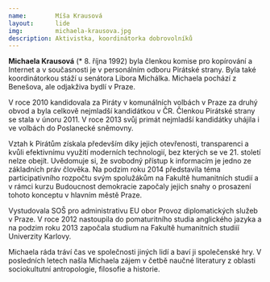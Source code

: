 ```yaml
---
name:        Míša Krausová
layout:      lide
img:         michaela-krausova.jpg
description: Aktivistka, koordinátorka dobrovolníků
---
```


**Michaela Krausová** (* 8. října 1992) byla členkou komise pro kopírování a Internet a v současnosti je v personálním odboru Pirátské strany. Byla také koordinátorkou stáží u senátora Libora Michálka. Michaela pochází z Benešova, ale odjakživa bydlí v Praze.

V roce 2010 kandidovala za Piráty v komunálních volbách v Praze za druhý obvod a byla celkově nejmladší kandidátkou v ČR. Členkou Pirátské strany se stala v únoru 2011. V roce 2013 svůj primát nejmladší kandidátky uhájila i ve volbách do Poslanecké sněmovny.

Vztah k Pirátům získala především díky jejich otevřenosti, transparenci a kvůli efektivnímu využití moderních technologií, bez kterých se ve 21. století nelze obejít. Uvědomuje si, že svobodný přístup k informacím je jedno ze základních práv člověka. Na podzim roku 2014 představila téma participativního rozpočtu svým spolužákům na Fakultě humanitních studií a v rámci kurzu Budoucnost demokracie započaly jejich snahy o prosazení tohoto konceptu v hlavním městě Praze.

Vystudovala SOŠ pro administrativu EU obor Provoz diplomatických služeb v Praze. V roce 2012 nastoupila do pomaturitního studia anglického jazyka a na podzim roku 2013 započala studium na Fakultě humanitních studiíí Univerzity Karlovy.

Michaela ráda tráví čas ve společnosti jiných lidí a baví ji společenské hry. V posledních letech našla Michaela zájem v četbě naučné literatury z oblasti sociokultutní antropologie, filosofie a historie.
